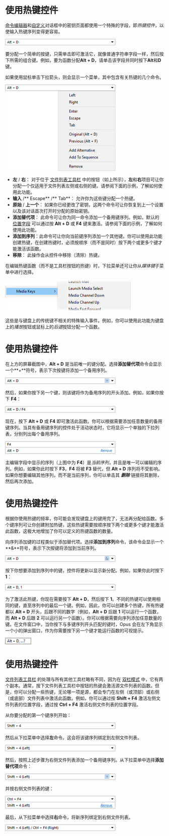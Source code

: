 # 使用热键控件

[命令编辑器](/Manual/customize/creating_your_own_buttons/command_editor/README.zh.md)和[自定义](/Manual/customize/README.zh.md)对话框中的密钥页面都使用一个特殊的字段，即*热键控件*，以使输入热键序列变得更容易。

![](/Manual/images/media/hotkey_control_0.png)

要分配一个简单的按键，只需单击即可激活它，就像普通字符串字段一样，然后按下所需的组合键。例如，要为函数分配**Alt + D**，请单击该字段并同时按下**Alt**和**D**键。

如果使用鼠标单击下拉箭头，则会显示一个菜单，其中包含有关热键的几个命令。

![](/Manual/images/media/hotkey_control_2.png)

- **左** / **右**： 对于位于 [文件列表工具栏](/Manual/basic_concepts/the_lister/toolbars/the_default_toolbars/file_display_toolbar.zh.md) 中的按钮（如上所示），**左**和**右**项目可让你分配一个仅适用于文件列表左侧或右侧的键。请参阅下面的示例，了解如何使用此功能。
- **输入** /\*\* Escape\*\* /\*\* Tab\*\*： 允许你为这些键分配一个热键。
- **原始** / **上一个**： 如果你已经更改了密钥，这两个命令可让你恢复到上一个设置以及该对话首次打开时分配的原始密钥。
- **添加替代项**： 此命令可让你为同一命令添加一个备用键序列。例如，默认的 [位置字段](/Manual/basic_concepts/the_lister/navigation/breadcrumbs_location_field.zh.md) 可以通过按 **Alt + D** 或 **F4** 键来激活。请参阅下面的示例，了解如何使用此功能。
- **添加到序列**：此命令可让你向当前键序列添加一个其他键。你可以使用此功能创建热键，在创建热键时，必须按顺序（而不是同时）按下两个或更多个键才能激活该函数。
- **移除**： 此操作会从控件中移除（清除）热键。

在编辑热键函数（而不是工具栏按钮的热键）时，下拉菜单还可让你从*媒体键*子菜单中进行选择。

![](/Manual/images/media/hotkey_control_14.png)

这些是与键盘上的传统键不相关的特殊输入事件。例如，你可以使用此功能为键盘上的*播放*按钮或鼠标上的*后退*按钮分配一个函数。

# 使用热键控件

在上方的屏幕截图中，**Alt + D** 是当前唯一的键分配。选择**添加替代项**命令会显示一个**+**符号，表示下次按键将添加一个备用序列。

![](/Manual/images/media/hotkey_control_3.png)

然后，如果你按下另一个键，则该键将作为备用序列的开头添加。例如，如果你按下 **F4**：

![](/Manual/images/media/hotkey_control_4.png)

现在，按下 **Alt + D** 或 **F4** 即可激活此函数。你可以根据需要添加任意数量的备用键序列。当具有备用键序列的控件处于活动状态时，它将显示一个单独的下拉列表，分别列出每个备用序列。

![](/Manual/images/media/hotkey_control_6.png)

主编辑字段中显示的序列（上图中为 **F4**）是*当前序列*，并且是唯一可以编辑的序列。例如，如果你此时按下 **F3**，**F4** 将被 **F3** 替代，但 **Alt + D** 序列将不受影响。如果你想要编辑其他序列，而不是当前序列，你可以单击其 ***删除*** 链接将其删除，然后再次添加。

# 使用热键控件

根据你使用热键的频率，你可能会发现键盘上的键用完了，无法再分配给函数。多个键序列可让你创建附加热键，这些热键需要按顺序按下两个或更多个键才能激活此函数，这极大地增加了你可以定义的热键函数的数量。

向序列添加键的过程类似于添加替代项。选择**添加到序列**命令，该命令会显示一个**&**符号，表示下次按键将添加到当前序列。

![](/Manual/images/media/hotkey_control_5.png)

  
按下你想要添加到序列中的键，控件将更新以显示新分配。例如，如果你此时按下 **1**：

  
![](/Manual/images/media/hotkey_control_7.png)

为了激活此热键，你现在需要按下 **Alt + D**，然后按下 **1**。不同的热键可以使用相同的键，直至序列中的最后一个键。例如，因此，你可以创建多个热键，所有热键都以 **Alt + D** 开头，后跟不同的数字（例如，**Alt + D** 后跟 **1** 可以运行一个函数，而 **Alt + D** 后跟 **2** 可以运行另一个函数）。你可以根据需要向序列添加任意数量的键。在文件窗口中，当你按下与多键序列开头匹配的键时，Opus 会在左下角显示一个小的弹出窗口，作为你需要按下另一个键才能运行函数的可视提示。

  
![](/Manual/images/media/hotkey_control_8.png)

# 使用热键控件

[文件列表工具栏](/Manual/basic_concepts/the_lister/toolbars/the_default_toolbars/file_display_toolbar.zh.md) 的处理与所有其他工具栏略有不同，因为在 [双栏模式](/Manual/basic_concepts/the_lister/dual_display/README.zh.md) 中，它有两个副本。通常，按下文件列表工具栏中按钮的热键会激活源文件列表的函数。但是，你可以分配一些热键，无论哪一项是源，都会专门在左侧（或顶部）或右侧（或底部）文件列表中激活此函数。例如，你可以通过按 **Shift + F4** 激活左侧文件列表的位置字段，通过按 **Ctrl + F4** 激活右侧文件列表的位置字段。

从你要分配的第一个键序列开始：

![](/Manual/images/media/hotkey_control_11.png)

然后从下拉菜单中选择**左**命令。这会将该键序列绑定到左侧文件列表。

![](/Manual/images/media/hotkey_control_9.png)

然后，按照上述步骤为右侧文件列表添加一个备用键序列。从下拉菜单中选择**添加替代项**命令：

![](/Manual/images/media/hotkey_control_10.png)

并按右侧文件列表的键：

![](/Manual/images/media/hotkey_control_12.png)

最后，从下拉菜单中选择**右**命令，将新序列绑定到右侧文件列表。

![](/Manual/images/media/hotkey_control_13.png)